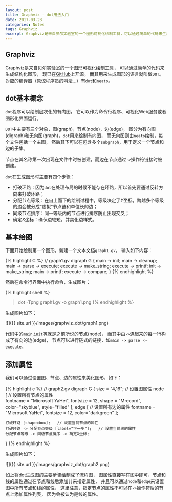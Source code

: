 ```yaml
---
layout: post
title: Graphviz - dot用法入门
date: 2017-03-23
categories: Notes
tags: Graphviz
excerpt: Graphviz是来自贝尔实验室的一个图形可视化绘制工具，可以通过简单的代码来生成结构化图形，现已在Github上开源。
---
```


## Graphviz

Graphviz是来自贝尔实验室的一个图形可视化绘制工具，
可以通过简单的代码来生成结构化图形，
现已在[GitHub](https://github.com/ellson/graphviz)上开源。
而其用来生成图形的语言就叫做`DOT`。
对应的编译器（原谅程序员的叫法...）有`dot`和`neato`。

## dot基本概念

`dot`程序可以绘制层次化的有向图，
它可以作为命令行程序、可视化Web服务或者图形化界面运行。
  
`DOT`中主要有三个对象，图(graph)，节点(node)，边(edge)，
图分为有向图(digraph)和无向图(graph)，`dot`用来绘制有向图，
而无向图则由`neato`绘制，每个文件包括一个主图，
然后其下可以在包含多个`subgraph`，用于定义一个节点和边的子集。
  
节点在其名称第一次出现在文件中时被创建，而边在节点通过`->`操作符链接时被创建。

`dot`在生成图形时主要有四个步骤：

 - 打破环路：因为`dot`在处理布局的时候不能存在环路，所以首先要通过反转方向来打破环路；
 - 分配节点等级：在自上而下的绘制过程中，等级决定了*Y*坐标，跨越多个等级的边会被分成“虚拟”节点链和单位长的边；
 - 同级节点排序：同一等级内的节点进行排序防止出现交叉；
 - 确定*X*坐标：确保边较短，并美化边样式。

## 基本绘图

下面开始绘制第一个图形，新建一个文本文档`graph1.gv`，
输入如下内容：

{% highlight C %}
// graph1.gv
digraph G {
    main -> init;
    main -> cleanup;
    main -> parse -> execute;
    execute -> make_string;
    execute -> printf;
    init -> make_string;
    main -> printf;
    execute -> compare;
}
{% endhighlight %}

然后在命令行界面中执行命令，生成图片：

{% highlight shell %}
> dot -Tpng graph1.gv -o graph1.png
{% endhighlight %}

生成图片如下：

![]({{ site.url }}/images/graphviz_dot/graph1.png)

代码中的`main`,`init`等就是之前所说的节点(node)，
而其中由`->`连起来的每一行构成了有向的边(edge)，
节点可以进行链式的链接，如`main -> parse -> execute`。

## 添加属性

我们可以通过设置图、节点、边的属性来美化图形，如下：

{% highlight c %}
// graph2.gv
digraph G {
    size = "4,16";  // 设置图属性
    node [  // 设置所有节点的属性  
        fontname = "Microsoft YaHei", 
        fontsize = 12, 
        shape = "Mrecord", 
        color="skyblue", 
        style="filled"
    ];
    edge [  // 设置所有边的属性
        fontname = "Microsoft YaHei", 
        fontsize = 12, 
        color="darkgreen"
    ];
    
    打破环路 [shape=box];   // 设置当前节点的属性
    打破环路 -> 分配节点等级 [label="下一步"];   // 设置当前线的属性
    分配节点等级 -> 同级节点排序 -> 确定X坐标;
}
{% endhighlight %}

生成图片如下：

![]({{ site.url }}/images/graphviz_dot/graph2.png)

如上将dot生成图的主要步骤绘制成了流程图，
图属性直接写在图中即可，节点和线的属性通过在节点和线后添加`[]`来指定属性，
并且可以通过`node`和`edge`来设置图中所有节点和线的属性，
这里注意，指定节点的属性不可以在`->`操作符后的节点上添加属性列表，
因为会被认为是线的属性。